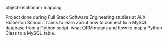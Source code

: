 object-relationam mapping

Project done during Full Stack Software Engineering studies at ALX Holberton School. It aims to learn about how to connect to a MySQL database from a Python script, what ORM means and how to map a Python Class to a MySQL table.